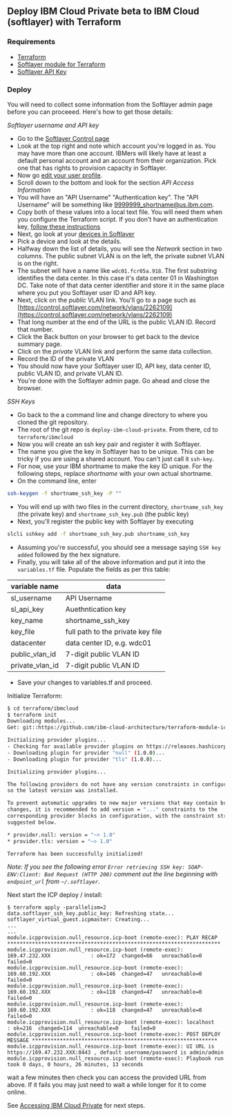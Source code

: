 ## Deploy IBM Cloud Private beta to IBM Cloud (softlayer) with Terraform

### Requirements

* [Terraform](https://www.terraform.io/downloads.html)
* [Softlayer module for Terraform](https://github.com/softlayer/terraform-provider-softlayer#install)
* [Softlayer API Key](https://knowledgelayer.softlayer.com/procedure/retrieve-your-api-key)

### Deploy

You will need to collect some information from the Softlayer admin page before you can proceeed. Here's how to get those details:

_Softlayer username and API key_

* Go to the [Softlayer Control page](https://control.softlayer.com/)
* Look at the top right and note which account you're logged in as.  You may have more than one account. IBMers will likely have at least a default personal account and an account from their organization. Pick one that has rights to provision capacity in Softlayer.
* Now go [edit your user profile](https://control.softlayer.com/account/user/profile).
* Scroll down to the bottom and look for the section _API Access Information_
* You will have an "API Username" "Authentication key". The "API Username" will be something like 9999999_shortname@us.ibm.com.
* Copy both of these values into a local text file.  You will need them when you configure the Terraform script.  If you don't have an authentication key, [follow these instructions](https://knowledgelayer.softlayer.com/procedure/generate-api-key)
* Next, go look at your [devices in Softlayer](https://control.softlayer.com/devices)
* Pick a device and look at the details.
* Halfway down the list of details, you will see the _Network_ section in two columns. The public subnet VLAN is on the left, the private subnet VLAN is on the right.
* The subnet will have a name like `wdc01.fcr05a.918`. The first substring identifies the data center. In this case it's data center 01 in Washington DC. Take note of that data center identifier and store it in the same place where you put you Softlayer user ID and API key.
* Next, click on the _public_ VLAN link.  You'll go to a page such as [https://control.softlayer.com/network/vlans/2262109](https://control.softlayer.com/network/vlans/2262109)
* That long number at the end of the URL is the public VLAN ID. Record that number.
* Click the Back button on your browser to get back to the device summary page.
* Click on the _private_ VLAN link and perform the same data collection.
* Record the ID of the private VLAN
* You should now have your Softlayer user ID, API key, data center ID, public VLAN ID, and private VLAN ID.
* You're done with the Softlayer admin page. Go ahead and close the browser.

_SSH Keys_

* Go back to the a command line and change directory to where you cloned the git repository.
* The root of the git repo is `deploy-ibm-cloud-private`. From there, cd to `terraform/ibmcloud`
* Now you will create an ssh key pair and register it with Softlayer.
* The name you give the key in Softlayer has to be unique. This can be tricky if you are using a shared account.  You can't just call it `ssh-key`.
* For now, use your IBM shortname to make the key ID unique. For the following steps, replace _shortname_ with your own actual shortname.
* On the command line, enter
```bash
ssh-keygen -f shortname_ssh_key -P ""
```

* You will end up with two files in the current directory, `shortname_ssh_key` (the private key) and `shortname_ssh_key.pub` (the public key)
* Next, you'll register the public key with Softlayer by executing
```bash
slcli sshkey add -f shortname_ssh_key.pub shortname_ssh_key
```

* Assuming you're successful, you should see a message saying `SSH key added` followed by the hex signature.
* Finally, you will take all of the above information and put it into the `variables.tf` file. Populate the fields as per this table:

variable name | data
--------------|-------------
sl_username |  API Username
sl_api_key | Auethntication key
key_name  | shortname_ssh_key
key_file | full path to the private key file
datacenter  | data center ID, e.g. wdc01
public_vlan_id | 7-digit public VLAN ID
private_vlan_id | 7-digit public VLAN ID

* Save your changes to variables.tf and proceed.

Initialize Terraform:

```bash
$ cd terraform/ibmcloud
$ terraform init
Downloading modules...
Get: git::https://github.com/ibm-cloud-architecture/terraform-module-icp-deploy.git

Initializing provider plugins...
- Checking for available provider plugins on https://releases.hashicorp.com...
- Downloading plugin for provider "null" (1.0.0)...
- Downloading plugin for provider "tls" (1.0.0)...

Initializing provider plugins...

The following providers do not have any version constraints in configuration,
so the latest version was installed.

To prevent automatic upgrades to new major versions that may contain breaking
changes, it is recommended to add version = "..." constraints to the
corresponding provider blocks in configuration, with the constraint strings
suggested below.

* provider.null: version = "~> 1.0"
* provider.tls: version = "~> 1.0"

Terraform has been successfully initialized!
```

_Note: If you see the following error `Error retrieving SSH key: SOAP-ENV:Client: Bad Request (HTTP 200)` comment out the line
beginning with `endpoint_url` from `~/.softlayer`._

Next start the ICP deploy / install:

```
$ terraform apply -parallelism=2
data.softlayer_ssh_key.public_key: Refreshing state...
softlayer_virtual_guest.icpmaster: Creating...
...
...
module.icpprovision.null_resource.icp-boot (remote-exec): PLAY RECAP *********************************************************************
module.icpprovision.null_resource.icp-boot (remote-exec): 169.47.232.XXX             : ok=172  changed=66   unreachable=0    failed=0
module.icpprovision.null_resource.icp-boot (remote-exec): 169.60.192.XXX             : ok=146  changed=47   unreachable=0    failed=0
module.icpprovision.null_resource.icp-boot (remote-exec): 169.60.192.XXX             : ok=118  changed=47   unreachable=0    failed=0
module.icpprovision.null_resource.icp-boot (remote-exec): 169.60.192.XXX             : ok=118  changed=47   unreachable=0    failed=0
module.icpprovision.null_resource.icp-boot (remote-exec): localhost                  : ok=216  changed=114  unreachable=0    failed=0
module.icpprovision.null_resource.icp-boot (remote-exec): POST DEPLOY MESSAGE ************************************************************
module.icpprovision.null_resource.icp-boot (remote-exec): UI URL is https://169.47.232.XXX:8443 , default username/password is admin/admin
module.icpprovision.null_resource.icp-boot (remote-exec): Playbook run took 0 days, 0 hours, 26 minutes, 13 seconds
```

wait a few minutes then check you can access the provided URL from above. If it fails you may just need to wait a while longer for it to come online.

See [Accessing IBM Cloud Private](/README.md#accessing-ibm-cloud-private) for next steps.
